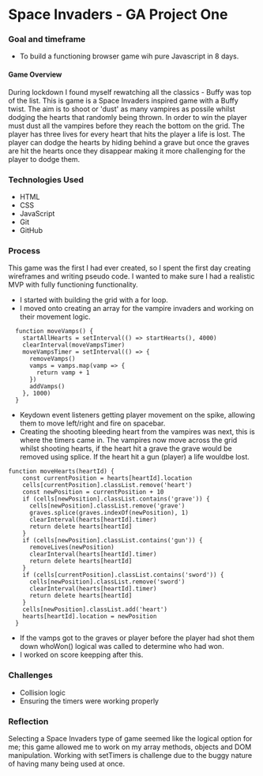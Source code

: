 # Space Invaders - GA Project One

### Goal and timeframe 

- To build a functioning browser game wih pure Javascript in 8 days. 

#### Game Overview

During lockdown I found myself rewatching all the classics - Buffy was top of the list. This is game is a Space Invaders inspired game with a Buffy twist. The aim is to shoot or 'dust' as many vampires as possile whilst dodging the hearts that randomly being thrown. In order to win the player must dust all the vampires before they reach the bottom on the grid. The player has three lives for every heart that hits the player a life is lost. The player can dodge the hearts by hiding behind a grave but once the graves are hit the hearts once they disappear making it more challenging for the player to dodge them. 

### Technologies Used

- HTML
- CSS
- JavaScript
- Git 
- GitHub

### Process

This game was the first I had ever created, so I spent the first day creating wireframes and writing pseudo code. I wanted to make sure I had a realistic MVP with fully functioning functionality.<br>
- I started with building the grid with a for loop. 
- I moved onto creating an array for the vampire invaders and working on their movement logic.

```
  function moveVamps() {
    startAllHearts = setInterval(() => startHearts(), 4000)
    clearInterval(moveVampsTimer)
    moveVampsTimer = setInterval(() => {
      removeVamps()
      vamps = vamps.map(vamp => {
        return vamp + 1
      })
      addVamps()
    }, 1000)
  }
```

- Keydown event listeners getting player movement on the spike, allowing them to move left/right and fire on spacebar.
- Creating the shooting bleeding heart from the vampires was next, this is where the timers came in. The vampires now move across the grid whilst shooting hearts, if the heart hit a grave the grave would be removed using splice. If the heart hit a gun (player) a life wouldbe lost. 

```
function moveHearts(heartId) {
    const currentPosition = hearts[heartId].location
    cells[currentPosition].classList.remove('heart')
    const newPosition = currentPosition + 10
    if (cells[newPosition].classList.contains('grave')) {
      cells[newPosition].classList.remove('grave')
      graves.splice(graves.indexOf(newPosition), 1)
      clearInterval(hearts[heartId].timer)
      return delete hearts[heartId]
    }
    if (cells[newPosition].classList.contains('gun')) {
      removeLives(newPosition)
      clearInterval(hearts[heartId].timer)
      return delete hearts[heartId]
    }
    if (cells[currentPosition].classList.contains('sword')) {
      cells[newPosition].classList.remove('sword')
      clearInterval(hearts[heartId].timer)
      return delete hearts[heartId]
    }
    cells[newPosition].classList.add('heart')
    hearts[heartId].location = newPosition
  }
```
- If the vamps got to the graves or player before the player had shot them down whoWon() logical was called to determine who had won. 
- I worked on score keepping after this. 


### Challenges 
 - Collision logic 
 - Ensuring the timers were working properly 

### Reflection 

Selecting a Space Invaders type of game seemed like the logical option for me; this game allowed me to work on my array methods, objects and DOM manipulation. Working with setTimers is challenge due to the buggy nature of having many being used at once. 





